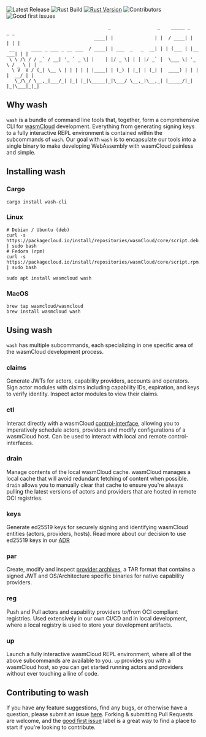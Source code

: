 ![Latest Release](https://img.shields.io/github/v/release/wasmcloud/wash?color=success&include_prereleases)
![Rust Build](https://img.shields.io/github/workflow/status/wasmcloud/wash/Rust/main)
[![Rust Version](https://img.shields.io/badge/rustc-1.50.0-orange.svg)](https://blog.rust-lang.org/2020/12/31/Rust-1.50.0.html) 
![Contributors](https://img.shields.io/github/contributors/wasmcloud/wash)
![Good first issues](https://img.shields.io/github/issues/wasmcloud/wash/good%20first%20issue?label=good%20first%20issues)
```
                                     _                 _    _____ _          _ _ 
                                ____| |               | |  / ____| |        | | |
 __      ____ _ ___ _ __ ___  / ____| | ___  _   _  __| | | (___ | |__   ___| | |
 \ \ /\ / / _` / __| '_ ` _ \| |    | |/ _ \| | | |/ _` |  \___ \| '_ \ / _ \ | |
  \ V  V / (_| \__ \ | | | | | |____| | (_) | |_| | (_| |  ____) | | | |  __/ | |
   \_/\_/ \__,_|___/_| |_| |_|\_____|_|\___/ \__,_|\__,_| |_____/|_| |_|\___|_|_|
```
## Why wash
`wash` is a bundle of command line tools that, together, form a comprehensive CLI for [wasmCloud](https://github.com/wasmcloud/wasmcloud) development. Everything from generating signing keys to a fully interactive REPL environment is contained within the subcommands of `wash`. Our goal with `wash` is to encapsulate our tools into a single binary to make developing WebAssembly with wasmCloud painless and simple.

## Installing wash
### Cargo
```
cargo install wash-cli
```
### Linux
```
# Debian / Ubuntu (deb)
curl -s https://packagecloud.io/install/repositories/wasmCloud/core/script.deb.sh | sudo bash
# Fedora (rpm)
curl -s https://packagecloud.io/install/repositories/wasmCloud/core/script.rpm.sh | sudo bash

sudo apt install wasmcloud wash
```
### MacOS
```
brew tap wasmcloud/wasmcloud
brew install wasmcloud wash
```

## Using wash
`wash` has multiple subcommands, each specializing in one specific area of the wasmCloud development process.
### claims
Generate JWTs for actors, capability providers, accounts and operators. Sign actor modules with claims including capability IDs, expiration, and keys to verify identity. Inspect actor modules to view their claims.
### ctl
Interact directly with a wasmCloud [control-interface](https://github.com/wasmCloud/wasmCloud/tree/main/crates/control-interface), allowing you to imperatively schedule actors, providers and modify configurations of a wasmCloud host. Can be used to interact with local and remote control-interfaces.
### drain
Manage contents of the local wasmCloud cache. wasmCloud manages a local cache that will avoid redundant fetching of content when possible. `drain` allows you to manually clear that cache to ensure you're always pulling the latest versions of actors and providers that are hosted in remote OCI registries.
### keys
Generate ed25519 keys for securely signing and identifying wasmCloud entities (actors, providers, hosts). Read more about our decision to use ed25519 keys in our [ADR](https://wasmcloud.github.io/adr/0005-security-nkeys.html)
### par
Create, modify and inspect [provider archives](https://github.com/wasmCloud/provider-archive), a TAR format that contains a signed JWT and OS/Architecture specific binaries for native capability providers.
### reg
Push and Pull actors and capability providers to/from OCI compliant registries. Used extensively in our own CI/CD and in local development, where a local registry is used to store your development artifacts.
### up
Launch a fully interactive wasmCloud REPL environment, where all of the above subcommands are available to you. `up` provides you with a wasmCloud host, so you can get started running actors and providers without ever touching a line of code.

## Contributing to wash
If you have any feature suggestions, find any bugs, or otherwise have a question, please submit an issue [here](https://github.com/wasmCloud/wash/issues/new). Forking & submitting Pull Requests are welcome, and the [good first issue](https://github.com/wasmCloud/wash/issues?q=is%3Aopen+is%3Aissue+label%3A%22good+first+issue%22) label is a great way to find a place to start if you're looking to contribute.

